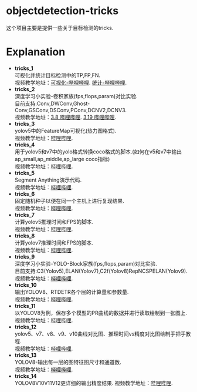 # objectdetection-tricks
这个项目主要是提供一些关于目标检测的tricks.

# Explanation
- **tricks_1**  
    可视化并统计目标检测中的TP,FP,FN.  
    视频教学地址：[可视化-哔哩哔哩](https://www.bilibili.com/video/BV18M411c7jN/).  [统计-哔哩哔哩](https://www.bilibili.com/video/BV1yM4y1d7Gp/).  
- **tricks_2**  
    深度学习小实验-卷积家族(fps,flops,param)对比实验.  
    目前支持:Conv,DWConv,Ghost-Conv,GSConv,DSConv,PConv,DCNV2,DCNV3.  
    视频教学地址：[3.8 哔哩哔哩](https://www.bilibili.com/video/BV15x4y1T7Ly/).  [3.19 哔哩哔哩](https://www.bilibili.com/video/BV1UL411R7Qr/).   
- **tricks_3**  
    yolov5中的FeatureMap可视化(热力图格式).  
    视频教学地址：[哔哩哔哩](https://www.bilibili.com/video/BV1LV4y1R7w6/).  
- **tricks_4**  
    用于yolov5和v7中的yolo格式转换coco格式的脚本.(如何在v5和v7中输出ap_small,ap_middle,ap_large coco指标)  
    视频教学地址：[哔哩哔哩](https://www.bilibili.com/video/BV14T411s7Ts/).  
- **tricks_5**  
    Segment Anything演示代码.  
    视频教学地址：[哔哩哔哩](https://www.bilibili.com/video/BV1hv4y1H7eg/).  
- **tricks_6**  
    固定随机种子以便在同一个主机上进行复现结果.  
    视频教学地址：[哔哩哔哩](https://www.bilibili.com/video/BV1bh4y1n7Yc/).  
- **tricks_7**  
    计算yolov5推理时间和FPS的脚本.  
    视频教学地址：[哔哩哔哩](https://www.bilibili.com/video/BV1Uu4y1C714/).  
- **tricks_8**  
    计算yolov7推理时间和FPS的脚本.  
    视频教学地址：[哔哩哔哩](https://www.bilibili.com/video/BV17p4y177Pe/).  
- **tricks_9**  
    深度学习小实验-YOLO-Block家族(fps,flops,param)对比实验.  
    目前支持:C3(Yolov5),ELAN(Yolov7),C2f(Yolov8)RepNCSPELAN(Yolov9).  
    视频教学地址：[哔哩哔哩](https://www.bilibili.com/video/BV17H4y1V7s9/).  
- **tricks_10**  
    输出YOLOV8、RTDETR各个层的计算量和参数量.  
    视频教学地址：[哔哩哔哩](https://www.bilibili.com/video/BV1tb421b7aB/).  
- **tricks_11**  
    以YOLOV8为例，保存多个模型的PR曲线的数据并进行读取绘制到一张图上.  
    视频教学地址：[哔哩哔哩](https://www.bilibili.com/video/BV1uC41177oE/).  
- **tricks_12**  
    yolov5、v7、v8、v9、v10曲线对比图、推理时间vs精度对比图绘制手把手教程.  
    视频教学地址：[哔哩哔哩](https://www.bilibili.com/video/BV1yf421X7t5/).  
- **tricks_13**  
    YOLOV8-输出每一层的图特征图尺寸和通道数.  
    视频教学地址：[哔哩哔哩](https://www.bilibili.com/video/BV1Mz421B7xz/).  
- **tricks_14**  
    YOLOV8V10V11V12更详细的输出精度结果.
    视频教学地址：[哔哩哔哩](https://www.bilibili.com/video/BV1dBQDY6Ec5/).  